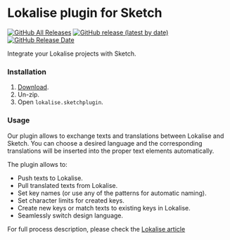 # Lokalise plugin for Sketch

[![GitHub All Releases](https://img.shields.io/github/downloads/lokalise/lokalise-sketchplugin/total?cacheSeconds=1800)](https://github.com/lokalise/lokalise-sketchplugin/releases)
[![GitHub release (latest by date)](https://img.shields.io/github/v/release/lokalise/lokalise-sketchplugin?cacheSeconds=5000)](https://github.com/lokalise/lokalise-sketchplugin/releases/latest)
[![GitHub Release Date](https://img.shields.io/github/release-date/lokalise/lokalise-sketchplugin?cacheSeconds=1800)](https://github.com/lokalise/lokalise-sketchplugin/releases/latest)

Integrate your Lokalise projects with Sketch.

### Installation

1. [Download](https://github.com/lokalise/lokalise-sketchplugin/releases/download/v1.1.2/lokalise-sketch.sketchplugin-1.1.2.zip).
2. Un-zip.
3. Open `lokalise.sketchplugin`.


### Usage
Our plugin allows to exchange texts and translations between Lokalise and Sketch. You can choose a desired language and the corresponding translations will be inserted into the proper text elements automatically.

The plugin allows to:

- Push texts to Lokalise.
- Pull translated texts from Lokalise.
- Set key names (or use any of the patterns for automatic naming).
- Set character limits for created keys.
- Create new keys or match texts to existing keys in Lokalise.
- Seamlessly switch design language.

For full process description, please check the [Lokalise article](https://docs.lokalise.com/en/articles/4669773-sketch)

